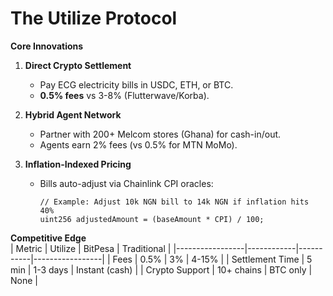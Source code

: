 # The Utilize Protocol

**Core Innovations**  
1. **Direct Crypto Settlement**  
   - Pay ECG electricity bills in USDC, ETH, or BTC.  
   - **0.5% fees** vs 3-8% (Flutterwave/Korba).  

2. **Hybrid Agent Network**  
   - Partner with 200+ Melcom stores (Ghana) for cash-in/out.  
   - Agents earn 2% fees (vs 0.5% for MTN MoMo).  

3. **Inflation-Indexed Pricing**  
   - Bills auto-adjust via Chainlink CPI oracles:  
     ```solidity
     // Example: Adjust 10k NGN bill to 14k NGN if inflation hits 40%
     uint256 adjustedAmount = (baseAmount * CPI) / 100;
     ```

**Competitive Edge**  
| Metric          | Utilize    | BitPesa   | Traditional     |
|-----------------|------------|-----------|-----------------|
| Fees            | 0.5%       | 3%        | 4-15%           |
| Settlement Time | 5 min      | 1-3 days  | Instant (cash)  |
| Crypto Support  | 10+ chains | BTC only  | None            |
